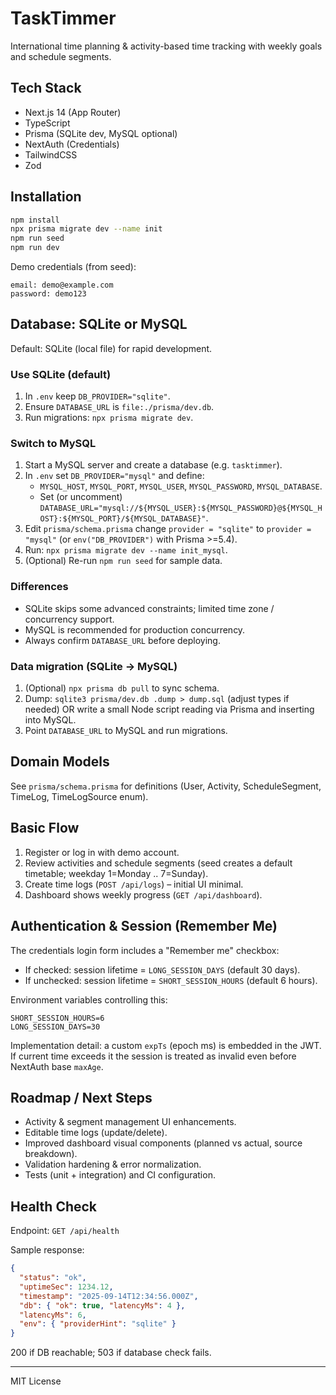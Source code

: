 # TaskTimmer

International time planning & activity-based time tracking with weekly goals and schedule segments.

## Tech Stack
- Next.js 14 (App Router)
- TypeScript
- Prisma (SQLite dev, MySQL optional)
- NextAuth (Credentials)
- TailwindCSS
- Zod

## Installation

```bash
npm install
npx prisma migrate dev --name init
npm run seed
npm run dev
```

Demo credentials (from seed):
```
email: demo@example.com
password: demo123
```

## Database: SQLite or MySQL

Default: SQLite (local file) for rapid development.

### Use SQLite (default)
1. In `.env` keep `DB_PROVIDER="sqlite"`.
2. Ensure `DATABASE_URL` is `file:./prisma/dev.db`.
3. Run migrations: `npx prisma migrate dev`.

### Switch to MySQL
1. Start a MySQL server and create a database (e.g. `tasktimmer`).
2. In `.env` set `DB_PROVIDER="mysql"` and define:
   - `MYSQL_HOST`, `MYSQL_PORT`, `MYSQL_USER`, `MYSQL_PASSWORD`, `MYSQL_DATABASE`.
   - Set (or uncomment) `DATABASE_URL="mysql://${MYSQL_USER}:${MYSQL_PASSWORD}@${MYSQL_HOST}:${MYSQL_PORT}/${MYSQL_DATABASE}"`.
3. Edit `prisma/schema.prisma` change `provider = "sqlite"` to `provider = "mysql"` (or `env("DB_PROVIDER")` with Prisma >=5.4).
4. Run: `npx prisma migrate dev --name init_mysql`.
5. (Optional) Re-run `npm run seed` for sample data.

### Differences
- SQLite skips some advanced constraints; limited time zone / concurrency support.
- MySQL is recommended for production concurrency.
- Always confirm `DATABASE_URL` before deploying.

### Data migration (SQLite -> MySQL)
1. (Optional) `npx prisma db pull` to sync schema.
2. Dump: `sqlite3 prisma/dev.db .dump > dump.sql` (adjust types if needed) OR write a small Node script reading via Prisma and inserting into MySQL.
3. Point `DATABASE_URL` to MySQL and run migrations.

## Domain Models
See `prisma/schema.prisma` for definitions (User, Activity, ScheduleSegment, TimeLog, TimeLogSource enum).

## Basic Flow
1. Register or log in with demo account.
2. Review activities and schedule segments (seed creates a default timetable; weekday 1=Monday .. 7=Sunday).
3. Create time logs (`POST /api/logs`) – initial UI minimal.
4. Dashboard shows weekly progress (`GET /api/dashboard`).

## Authentication & Session (Remember Me)
The credentials login form includes a "Remember me" checkbox:
- If checked: session lifetime = `LONG_SESSION_DAYS` (default 30 days).
- If unchecked: session lifetime = `SHORT_SESSION_HOURS` (default 6 hours).

Environment variables controlling this:
```
SHORT_SESSION_HOURS=6
LONG_SESSION_DAYS=30
```
Implementation detail: a custom `expTs` (epoch ms) is embedded in the JWT. If current time exceeds it the session is treated as invalid even before NextAuth base `maxAge`.

## Roadmap / Next Steps
- Activity & segment management UI enhancements.
- Editable time logs (update/delete).
- Improved dashboard visual components (planned vs actual, source breakdown).
- Validation hardening & error normalization.
- Tests (unit + integration) and CI configuration.

## Health Check
Endpoint: `GET /api/health`

Sample response:
```json
{
  "status": "ok",
  "uptimeSec": 1234.12,
  "timestamp": "2025-09-14T12:34:56.000Z",
  "db": { "ok": true, "latencyMs": 4 },
  "latencyMs": 6,
  "env": { "providerHint": "sqlite" }
}
```
200 if DB reachable; 503 if database check fails.

---
MIT License
